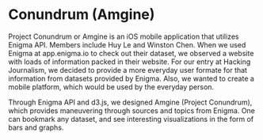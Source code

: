 Conundrum (Amgine)
=========

Project Conundrum or Amgine is an iOS mobile application that utilizes Enigma API. Members include Huy Le and Winston Chen. When we used Enigma at app.enigma.io to check out their dataset, we observed a website with loads of information packed in their website. For our entry at Hacking Journalism, we decided to provide a more everyday user formate for that information from datasets provided by Enigma. Also, we wanted to create a mobile platform, which would be used by the everyday person.

Through Enigma API and d3.js, we designed Amgine (Project Conundrum), which provides maneuvering through sources and topics from Enigma. One can bookmark any dataset, and see interesting visualizations in the form of bars and graphs.
